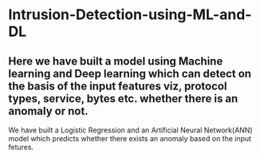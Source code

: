 ﻿# Intrusion-Detection-using-ML-and-DL
## Here we have built a model using Machine learning and Deep learning which can detect on the basis of the input features viz, protocol types, service, bytes etc. whether there is an anomaly or not.
We have built a Logistic Regression and an Artificial Neural Network(ANN) model which predicts whether there exists an anomaly based on the input fetures.
